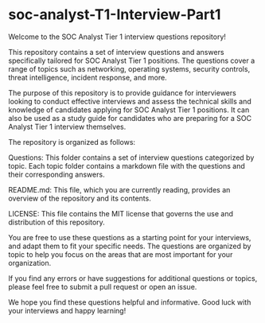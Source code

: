 # soc-analyst-T1-Interview-Part1
Welcome to the SOC Analyst Tier 1 interview questions repository!

This repository contains a set of interview questions and answers specifically tailored for SOC Analyst Tier 1 positions. The questions cover a range of topics such as networking, operating systems, security controls, threat intelligence, incident response, and more.

The purpose of this repository is to provide guidance for interviewers looking to conduct effective interviews and assess the technical skills and knowledge of candidates applying for SOC Analyst Tier 1 positions. It can also be used as a study guide for candidates who are preparing for a SOC Analyst Tier 1 interview themselves.

The repository is organized as follows:

Questions: This folder contains a set of interview questions categorized by topic. Each topic folder contains a markdown file with the questions and their corresponding answers.

README.md: This file, which you are currently reading, provides an overview of the repository and its contents.

LICENSE: This file contains the MIT license that governs the use and distribution of this repository.

You are free to use these questions as a starting point for your interviews, and adapt them to fit your specific needs. The questions are organized by topic to help you focus on the areas that are most important for your organization.

If you find any errors or have suggestions for additional questions or topics, please feel free to submit a pull request or open an issue.

We hope you find these questions helpful and informative. Good luck with your interviews and happy learning!
